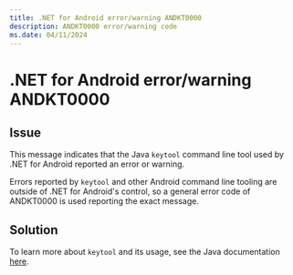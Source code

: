```yaml
---
title: .NET for Android error/warning ANDKT0000
description: ANDKT0000 error/warning code
ms.date: 04/11/2024
---
```

# .NET for Android error/warning ANDKT0000

## Issue

This message indicates that the Java `keytool` command line tool used by
.NET for Android reported an error or warning.

Errors reported by `keytool` and other Android command line tooling are
outside of .NET for Android's control, so a general error code of
ANDKT0000 is used reporting the exact message.

## Solution

To learn more about `keytool` and its usage, see the Java documentation
[here][keytool].

[keytool]: https://docs.oracle.com/javase/8/docs/technotes/tools/windows/keytool.html
